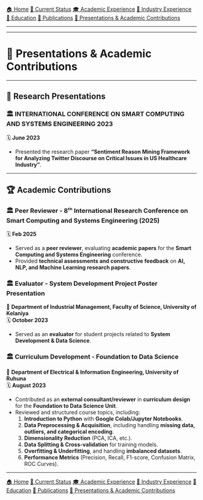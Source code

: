 [🏠 Home](index.md) [📌 Current Status](current_status.md) [🎓 Academic Experience](academic_experience.md) [💼 Industry Experience](industry_experience.md)  
[📘 Education](education.md) [📄 Publications](publications.md) [📢 Presentations & Academic Contributions](Presentations_Contributions.md)

---

---


# 📢 Presentations & Academic Contributions

---

## 🎤 **Research Presentations**
### 🏛 INTERNATIONAL CONFERENCE ON SMART COMPUTING AND SYSTEMS ENGINEERING 2023  
🗓 **June 2023**  
- Presented the research paper **“Sentiment Reason Mining Framework for Analyzing Twitter Discourse on Critical Issues in US Healthcare Industry”**.  

---

## 🏆 **Academic Contributions**
### 🏛 **Peer Reviewer - 8ᵗʰ International Research Conference on Smart Computing and Systems Engineering (2025)**  
🗓 **Feb 2025**  
- Served as a **peer reviewer**, evaluating **academic papers** for the **Smart Computing and Systems Engineering** conference.  
- Provided **technical assessments and constructive feedback** on **AI, NLP, and Machine Learning research papers**.  

### 🏛 **Evaluator - System Development Project Poster Presentation**  
📍 **Department of Industrial Management, Faculty of Science, University of Kelaniya**  
🗓 **October 2023**  
- Served as an **evaluator** for student projects related to **System Development & Data Science**.  

### 🏛 **Curriculum Development - Foundation to Data Science**  
📍 **Department of Electrical & Information Engineering, University of Ruhuna**  
🗓 **August 2023**  
- Contributed as an **external consultant/reviewer** in **curriculum design** for the **Foundation to Data Science Unit**.  
- Reviewed and structured course topics, including:  
  1. **Introduction to Python** with **Google Colab/Jupyter Notebooks**.  
  2. **Data Preprocessing & Acquisition**, including handling **missing data, outliers, and categorical encoding**.  
  3. **Dimensionality Reduction** (PCA, ICA, etc.).  
  4. **Data Splitting & Cross-validation** for training models.  
  5. **Overfitting & Underfitting**, and handling **imbalanced datasets**.  
  6. **Performance Metrics** (Precision, Recall, F1-score, Confusion Matrix, ROC Curves).  

---
[🏠 Home](index.md) [📌 Current Status](current_status.md)
[🎓 Academic Experience](academic_experience.md) [💼 Industry Experience](industry_experience.md) 
[📘 Education](education.md) [📄 Publications](publications.md) 
[📢 Presentations & Academic Contributions](Presentations_Contributions.md)
